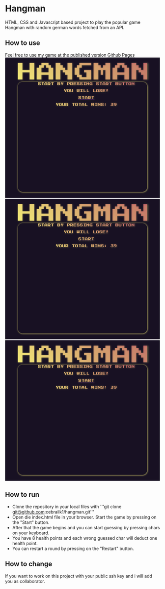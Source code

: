 # Hangman

HTML, CSS and Javascript based project to play the popular game Hangman with random german words fetched from an API.

## How to use

Feel free to use my game at the published version [Github Pages](https://cebrailk1.github.io/hangman/)
![Start](https://github.com/cebrailk1/hangman/blob/main/Screenshot%20from%202024-10-08%2011-55-20.png)
![Gameover](https://github.com/cebrailk1/hangman/blob/main/Screenshot%20from%202024-10-08%2011-55-20.png)
![Game](https://github.com/cebrailk1/hangman/blob/main/Screenshot%20from%202024-10-08%2011-55-20.png)

## How to run

- Clone the repository in your local files with '''git clone git@github.com:cebrailk1/hangman.git'''
- Open die index.html file in your browser. Start the game by pressing on the "Start" button.
- After that the game begins and you can start guessing by pressing chars on your keyboard.
- You have 8 health points and each wrong guessed char will deduct one health point.
- You can restart a round by pressing on the "Restart" button.

## How to change

If you want to work on this project with your public ssh key and i will add you as collaborator.
